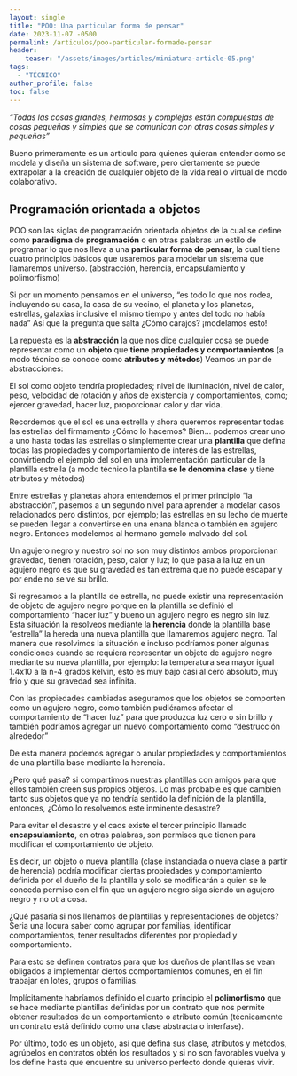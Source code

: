 ```yaml
---
layout: single
title: "POO: Una particular forma de pensar"
date: 2023-11-07 -0500
permalink: /articulos/poo-particular-formade-pensar
header:
    teaser: "/assets/images/articles/miniatura-article-05.png"
tags:
  - "TÉCNICO"
author_profile: false
toc: false
---
```


*“Todas las cosas grandes, hermosas y complejas están compuestas de cosas pequeñas y simples que se comunican con otras cosas simples y pequeñas”*

Bueno primeramente es un articulo para quienes quieran entender como se modela y diseña un sistema de software, pero ciertamente se puede extrapolar a la creación de cualquier objeto de la vida real o virtual de modo colaborativo.

## Programación orientada a objetos

POO son las siglas de programación orientada objetos de la cual se define como **paradigma** de **programación** o en otras palabras un estilo de programar lo que nos lleva a una **particular forma de pensar**, la cual tiene cuatro principios básicos que usaremos para modelar un sistema que llamaremos universo. (abstracción, herencia, encapsulamiento y polimorfismo)

Si por un momento pensamos en el universo, “es todo lo que nos rodea, incluyendo su casa, la casa de su vecino, el planeta y los planetas, estrellas, galaxias inclusive el mismo tiempo y antes del todo no había nada” Así que la pregunta que salta ¿Cómo carajos? ¡modelamos esto!

La repuesta es la **abstracción** la que nos dice cualquier cosa se puede representar como un **objeto** que **tiene propiedades y comportamientos** (a modo técnico se conoce como **atributos y métodos**) Veamos un par de abstracciones:

El sol como objeto tendría propiedades; nivel de iluminación, nivel de calor, peso, velocidad de rotación y años de existencia y comportamientos, como; ejercer gravedad, hacer luz, proporcionar calor y dar vida.

Recordemos que el sol es una estrella y ahora queremos representar todas las estrellas del firmamento ¿Cómo lo hacemos? Bien… podemos crear uno a uno hasta todas las estrellas o simplemente crear una **plantilla** que defina todas las propiedades y comportamiento de interés de las estrellas, convirtiendo el ejemplo del sol en una implementación particular de la plantilla estrella (a modo técnico la plantilla **se le denomina clase** y tiene atributos y métodos) 

Entre estrellas y planetas ahora entendemos el primer principio “la abstracción”, pasemos a un segundo nivel para aprender a modelar casos relacionados pero distintos, por ejemplo; las estrellas en su lecho de muerte se pueden llegar a convertirse en una enana blanca o también en agujero negro. Entonces modelemos al hermano gemelo malvado del sol.

Un agujero negro y nuestro sol no son muy distintos ambos proporcionan gravedad, tienen rotación, peso, calor y luz; lo que pasa a la luz en un agujero negro es que su gravedad es tan extrema que no puede escapar y por ende no se ve su brillo.

Si regresamos a la plantilla de estrella, no puede existir una representación de objeto de agujero negro porque en la plantilla se definió el comportamiento “hacer luz” y bueno un agujero negro es negro sin luz. Esta situación la resolveos mediante la **herencia** donde la plantilla base “estrella” la hereda una nueva plantilla que llamaremos agujero negro. Tal manera que resolvimos la situación e incluso podríamos poner algunas condiciones cuando se requiera representar un objeto de agujero negro mediante su nueva plantilla, por ejemplo: la temperatura sea mayor igual 1.4x10 a la n-4 grados kelvin, esto es muy bajo casi al cero absoluto, muy frio y que su gravedad sea infinita.

Con las propiedades cambiadas aseguramos que los objetos se comporten como un agujero negro, como también pudiéramos afectar el comportamiento de “hacer luz” para que produzca luz cero o sin brillo y también podríamos agregar un nuevo comportamiento como “destrucción alrededor”

De esta manera podemos agregar o anular propiedades y comportamientos de una plantilla base mediante la herencia.

¿Pero qué pasa? si compartimos nuestras plantillas con amigos para que ellos también creen sus propios objetos. Lo mas probable es que cambien tanto sus objetos que ya no tendría sentido la definición de la plantilla, entonces, ¿Cómo lo resolvemos este inminente desastre?

Para evitar el desastre y el caos existe el tercer principio llamado **encapsulamiento**, en otras palabras, son permisos que tienen para modificar el comportamiento de objeto.

Es decir, un objeto o nueva plantilla (clase instanciada o nueva clase a partir de herencia) podría modificar ciertas propiedades y comportamiento definida por el dueño de la plantilla y solo se modificarán a quien se le conceda permiso con el fin que un agujero negro siga siendo un agujero negro y no otra cosa.

¿Qué pasaría si nos llenamos de plantillas y representaciones de objetos? Seria una locura saber como agrupar por familias, identificar comportamientos, tener resultados diferentes por propiedad y comportamiento. 

Para esto se definen contratos para que los dueños de plantillas se vean obligados a implementar ciertos comportamientos comunes, en el fin trabajar en lotes, grupos o familias.

Implícitamente habríamos definido el cuarto principio el **polimorfismo** que se hace mediante plantillas definidas por un contrato que nos permite obtener resultados de un comportamiento o atributo común (técnicamente un contrato está definido como una clase abstracta o interfase).

Por último, todo es un objeto, así que defina sus clase, atributos y métodos, agrúpelos en contratos obtén los resultados y si no son favorables vuelva y los define hasta que encuentre su universo perfecto donde quieras vivir.

